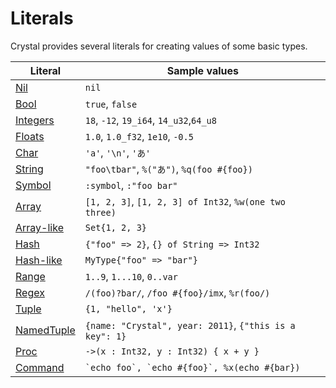 # Literals

Crystal provides several literals for creating values of some basic types.

| Literal                                   | Sample values                                          |
|---                                        |---                                                     |
| [Nil](./literals/nil.html)                | `nil`                                                  |
| [Bool](./literals/bool.html)              | `true`, `false`                                        |
| [Integers](./literals/integers.html)      | `18`, `-12`, `19_i64`, `14_u32`,`64_u8`                |
| [Floats](./literals/floats.html)          | `1.0`, `1.0_f32`, `1e10`, `-0.5`                       |
| [Char](./literals/char.html)              | `'a'`, `'\n'`, `'あ'`                                  |
| [String](./literals/string.html)          | `"foo\tbar"`, `%("あ")`, `%q(foo #{foo})`              |
| [Symbol](./literals/symbol.html)          | `:symbol`, `:"foo bar"`                                |
| [Array](./literals/array.html)            | `[1, 2, 3]`, `[1, 2, 3] of Int32`, `%w(one two three)` |
| [Array-like](./literals/array.html#array-like-type-literal) | `Set{1, 2, 3}`                       |
| [Hash](./literals/hash.html)              | `{"foo" => 2}`, `{} of String => Int32`                |
| [Hash-like](./literals/hash.html#hash-like-type-literal) | `MyType{"foo" => "bar"}`                |
| [Range](./literals/range.html)            | `1..9`, `1...10`, `0..var`                             |
| [Regex](./literals/regex.html)            | `/(foo)?bar/`, `/foo #{foo}/imx`, `%r(foo/)`           |
| [Tuple](./literals/tuple.html)            | `{1, "hello", 'x'}`                                    |
| [NamedTuple](./literals/named_tuple.html) | `{name: "Crystal", year: 2011}`, `{"this is a key": 1}`|
| [Proc](./literals/proc.html)              | `->(x : Int32, y : Int32) { x + y }`                   |
| [Command](./literals/command.html)        | `` `echo foo`, `echo #{foo}`, %x(echo #{bar}) ``       |
